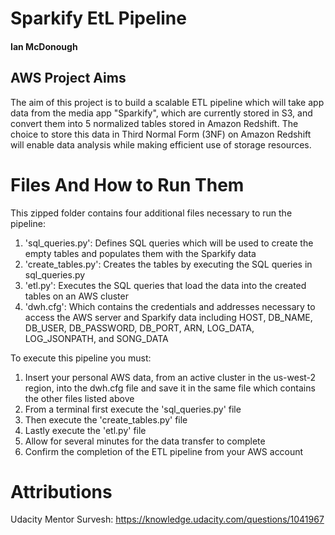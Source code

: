 # Sparkify EtL Pipeline
#### Ian McDonough


## AWS Project Aims
The aim of this project is to build a scalable ETL pipeline which will take app data from the media app "Sparkify", which are currently stored in S3, and convert them into 5 normalized tables stored in Amazon Redshift. The choice to store this data in Third Normal Form (3NF) on Amazon Redshift will enable data analysis while making efficient use of storage resources.


# Files And How to Run Them
This zipped folder contains four additional files necessary to run the pipeline:
1) 'sql_queries.py': Defines SQL queries which will be used to create the empty tables and populates them with the Sparkify data
2) 'create_tables.py': Creates the tables by executing the SQL queries in sql_queries.py
3) 'etl.py': Executes the SQL queries that load the data into the created tables on an AWS cluster
4) 'dwh.cfg': Which contains the credentials and addresses necessary to access the AWS server and Sparkify data including HOST, DB_NAME, DB_USER, DB_PASSWORD, DB_PORT, ARN, LOG_DATA, LOG_JSONPATH, and SONG_DATA


To execute this pipeline you must:
1) Insert your personal AWS data, from an active cluster in the us-west-2 region, into the dwh.cfg file and save it in the same file which contains the other files listed above
2) From a terminal first execute the 'sql_queries.py' file
3) Then execute the 'create_tables.py' file
4) Lastly execute the 'etl.py' file
5) Allow for several minutes for the data transfer to complete
6) Confirm the completion of the ETL pipeline from your AWS account

# Attributions
Udacity Mentor Survesh: https://knowledge.udacity.com/questions/1041967

